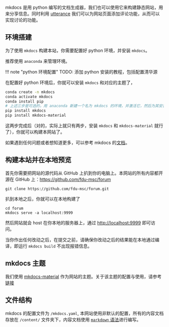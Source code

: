 
mkdocs 是用 python 编写的文档生成器，我们也可以使用它来构建静态网站，用来分享信息。同时利用 [utterance](https://github.com/utterance/utterances) 我们可以为网站页面添加评论功能，从而可以实现讨论的功能。

## 环境搭建

为了使用 `mkdocs` 构建本站，你需要配置好 python 环境，并安装 `mkdocs`。

推荐使用 `anaconda` 来管理环境。

!!! note "python 环境配置"
    TODO: 添加 python 安装的教程，包括配置清华源

在配置好 python 环境后，你就可以安装 `mkdocs` 和对应的主题了，

```bash
conda create -n mkdocs
conda activate mkdocs
conda install pip
# 上述三步是可选的，用 anaconda 新建一个名为 mkdocs 的环境，并激活它，然后为其安装 pip （ python 的包管理器）
pip install mkdocs
pip install mkdocs-material
```

这两步完成后（对的，实际上就只有两步，安装 `mkdocs` 和 `mkdocs-material` 就行了），你就可以构建本网站了。

如果遇到任何问题或者想知道更多，可以参考 mkdocs 的[文档](https://www.mkdocs.org/#installation)。

## 构建本站并在本地预览

首先你需要把网站的源代码从 GitHub 上扒到你的电脑上。本网站的所有内容都开源在 GitHub 上：https://github.com/fdu-msc/forum

```
git clone https://github.com/fdu-msc/forum.git
```

扒到本地之后，你就可以在本地构建了

```
cd forum
mkdocs serve -a localhost:9999
```

然后网站就会 host 在你本地的服务器上，通过 [http://localhost:9999](http://localhost:9999) 即可访问。

当你作出任何改动之后，在提交之前，请确保你改动之后的结果能在本地通过编译，即运行 `mkdocs build` 不出现报错信息。



## mkdocs 主题

我们使用 [mkdocs-material](https://squidfunk.github.io/mkdocs-material/) 作为网站的主题。关于该主题的配置与使用，请参考[链接](https://squidfunk.github.io/mkdocs-material/)

## 文件结构

mkdocs 的配置文件为 `/mkdocs.yaml`, 本网站使用非默认的配置，所有的内容文档存放在 `/content/` 文件夹下，内容文档使用 [`markdown` 语法](/markdown)进行编写。


